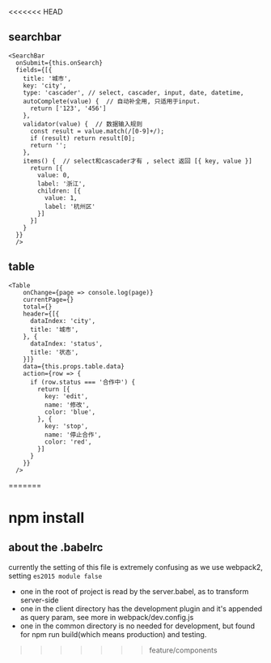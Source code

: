 <<<<<<< HEAD
## searchbar
```
<SearchBar
  onSubmit={this.onSearch}
  fields={[{
    title: '城市',
    key: 'city',
    type: 'cascader', // select, cascader, input, date, datetime, 
    autoComplete(value) {  // 自动补全用, 只适用于input.
      return ['123', '456']
    },
    validator(value) {  // 数据输入规则
      const result = value.match(/[0-9]+/);
      if (result) return result[0];
      return '';
    }, 
    items() {  // select和cascader才有 , select 返回 [{ key, value }]
      return [{
        value: 0,
        label: '浙江',
        children: [{
          value: 1,
          label: '杭州区'
        }]
      }]
    }
  }}
  />
```

## table
```
<Table
    onChange={page => console.log(page)}
    currentPage={}
    total={}
    header={[{
      dataIndex: 'city',
      title: '城市',
    }, {
      dataIndex: 'status',
      title: '状态',
    }]}
    data={this.props.table.data}
    action={row => {
      if (row.status === '合作中') {
        return [{
          key: 'edit',
          name: '修改',
          color: 'blue',
        }, {
          key: 'stop',
          name: '停止合作',
          color: 'red',
        }]
      }
    }}
  />
```
=======
# npm install


## about the .babelrc

currently the setting of this file is extremely confusing as we use webpack2, setting `es2015 module false`

+ one in the root of project is read by the server.babel, as to transform server-side
+ one in the client directory has the development plugin and it's appended as query param, see more in webpack/dev.config.js
+ one in the common directory is no needed for development, but found for npm run build(which means production) and testing.
>>>>>>> feature/components
